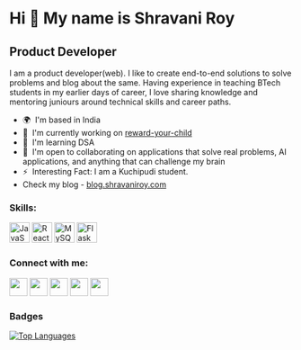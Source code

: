 Hi 👋 My name is Shravani Roy
=============================

Product Developer
-----------------

I am a product developer(web). I like to create end-to-end solutions to solve problems and blog about the same. Having experience in teaching BTech students in my earlier days of career, I love sharing knowledge and mentoring juniours around technical skills and career paths.

* 🌍  I'm based in India
* 🚀  I'm currently working on [reward-your-child](http://https://github.com/ShravaniRoy/reward-your-child)
* 🧠  I'm learning DSA
* 🤝  I'm open to collaborating on applications that solve real problems, AI applications, and anything that can challenge my brain
* ⚡  Interesting Fact: I am a Kuchipudi student.
* Check my blog - [blog.shravaniroy.com](https://blog.shravaniroy.com/)

### Skills:


<p align="left">
<a href="https://developer.mozilla.org/en-US/docs/Web/JavaScript" target="_blank" rel="noreferrer"><img src="https://raw.githubusercontent.com/danielcranney/readme-generator/main/public/icons/skills/javascript-colored.svg" width="36" height="36" alt="JavaScript" /></a>
<a href="https://reactjs.org/" target="_blank" rel="noreferrer"><img src="https://raw.githubusercontent.com/danielcranney/readme-generator/main/public/icons/skills/react-colored.svg" width="36" height="36" alt="React" /></a>
<a href="https://www.mysql.com/" target="_blank" rel="noreferrer"><img src="https://raw.githubusercontent.com/danielcranney/readme-generator/main/public/icons/skills/mysql-colored.svg" width="36" height="36" alt="MySQL" /></a>
<a href="https://flask.palletsprojects.com/en/2.0.x/" target="_blank" rel="noreferrer"><img src="https://raw.githubusercontent.com/danielcranney/readme-generator/main/public/icons/skills/flask-colored.svg" width="36" height="36" alt="Flask" /></a>
</p>


### Connect with me:

<p align="left"> <a href="https://www.codepen.io/shravaniroy" target="_blank" rel="noreferrer"><img src="https://raw.githubusercontent.com/danielcranney/readme-generator/main/public/icons/socials/codepen.svg" width="32" height="32" /></a> <a href="https://www.github.com/ShravaniRoy" target="_blank" rel="noreferrer"><img src="https://raw.githubusercontent.com/danielcranney/readme-generator/main/public/icons/socials/github.svg" width="32" height="32" /></a> <a href="https://ShravaniRoy.hashnode.dev" target="_blank" rel="noreferrer"><img src="https://raw.githubusercontent.com/danielcranney/readme-generator/main/public/icons/socials/hashnode.svg" width="32" height="32" /></a> <a href="https://www.linkedin.com/in/shravani-thirunagari/" target="_blank" rel="noreferrer"><img src="https://raw.githubusercontent.com/danielcranney/readme-generator/main/public/icons/socials/linkedin.svg" width="32" height="32" /></a> <a href="https://www.twitter.com/iamshravani" target="_blank" rel="noreferrer"><img src="https://raw.githubusercontent.com/danielcranney/readme-generator/main/public/icons/socials/twitter.svg" width="32" height="32" /></a></p>


### Badges

<a href="https://github.com/ShravaniRoy" align="left"><img src="https://github-readme-stats.vercel.app/api/top-langs/?username=ShravaniRoy&langs_count=10&title_color=0891b2&text_color=ffffff&icon_color=0891b2&bg_color=1c1917&hide_border=true&locale=en&custom_title=Top%20%Languages" alt="Top Languages" /></a>
<!--
**ShravaniRoy/ShravaniRoy** is a ✨ _special_ ✨ repository because its `README.md` (this file) appears on your GitHub profile.

-->
